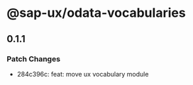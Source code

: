 # @sap-ux/odata-vocabularies

## 0.1.1

### Patch Changes

-   284c396c: feat: move ux vocabulary module
